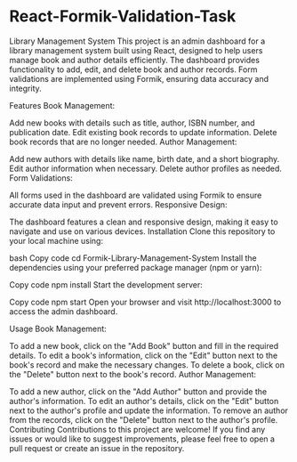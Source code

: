 # React-Formik-Validation-Task


Library Management System
This project is an admin dashboard for a library management system built using React, designed to help users manage book and author details efficiently. The dashboard provides functionality to add, edit, and delete book and author records. Form validations are implemented using Formik, ensuring data accuracy and integrity.

Features
Book Management:

Add new books with details such as title, author, ISBN number, and publication date.
Edit existing book records to update information.
Delete book records that are no longer needed.
Author Management:

Add new authors with details like name, birth date, and a short biography.
Edit author information when necessary.
Delete author profiles as needed.
Form Validations:

All forms used in the dashboard are validated using Formik to ensure accurate data input and prevent errors.
Responsive Design:

The dashboard features a clean and responsive design, making it easy to navigate and use on various devices.
Installation
Clone this repository to your local machine using:


bash
Copy code
cd Formik-Library-Management-System
Install the dependencies using your preferred package manager (npm or yarn):

Copy code
npm install
Start the development server:

Copy code
npm start
Open your browser and visit http://localhost:3000 to access the admin dashboard.

Usage
Book Management:

To add a new book, click on the "Add Book" button and fill in the required details.
To edit a book's information, click on the "Edit" button next to the book's record and make the necessary changes.
To delete a book, click on the "Delete" button next to the book's record.
Author Management:

To add a new author, click on the "Add Author" button and provide the author's information.
To edit an author's details, click on the "Edit" button next to the author's profile and update the information.
To remove an author from the records, click on the "Delete" button next to the author's profile.
Contributing
Contributions to this project are welcome! If you find any issues or would like to suggest improvements, please feel free to open a pull request or create an issue in the repository.



